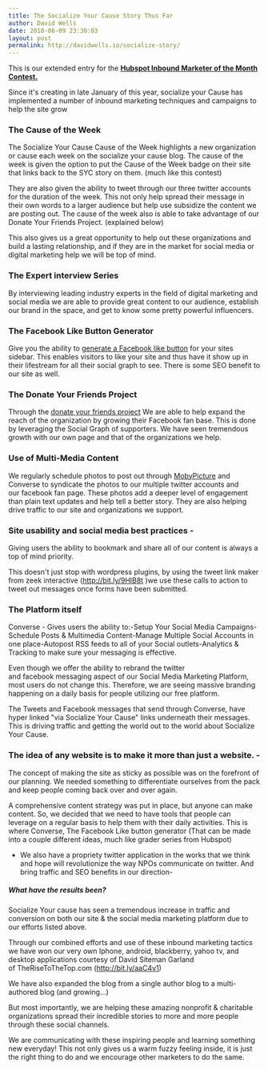 ```yaml
---
title: The Socialize Your Cause Story Thus Far
author: David Wells
date: 2010-06-09 23:30:03
layout: post
permalink: http://davidwells.io/socialize-story/
---
```


This is our extended entry for the <a href="http://www.facebook.com/hubspot?v=app_95936962634&amp;ref=ts"><strong>Hubspot Inbound Marketer of the Month Contest. </strong></a>

Since it's creating in late January of this year, socialize your Cause has implemented a number of inbound marketing techniques and campaigns to help the site grow

<h3>The Cause of the Week</h3>

The Socialize Your Cause Cause of the Week highlights a new organization or cause each week on the socialize your cause blog. The cause of the week is given the option to put the Cause of the Week badge on their site that links back to the SYC story on them. (much like this contest)

They are also given the ability to tweet through our three twitter accounts for the duration of the week. This not only help spread their message in their own words to a larger audience but help use subsidize the content we are posting out.
The cause of the week also is able to take advantage of our Donate Your Friends Project. (explained below)

This also gives us a great opportunity to help out these organizations and build a lasting relationship, and if they are in the market for social media or digital marketing help we will be top of mind.

<h3>The Expert interview Series</h3>

By interviewing leading industry experts in the field of digital marketing and social media we are able to provide great content to our audience, establish our brand in the space, and get to know some pretty powerful influencers.


<h3>The Facebook Like Button Generator</h3>

Give you the ability to <a href="http://bit.ly/dxKMrS">generate a Facebook like button</a> for your sites sidebar. This enables visitors to like your site and thus have it show up in their lifestream for all their social graph to see. There is some SEO benefit to our site as well.

<h3>The Donate Your Friends Project</h3>

Through the <a href="http://bit.ly/a3XPUc">donate your friends project</a> We are able to help expand the reach of the organization by growing their Facebook fan base. This is done by leveraging the Social Graph of supporters. We have seen tremendous growth with our own page and that of the organizations we help.

<h3>Use of Multi-Media Content</h3>

We regularly schedule photos to post out through <a href="http://bit.ly/cAxU7F">MobyPicture</a> and Converse to syndicate the photos to our multiple twitter accounts and our facebook fan page. These photos add a deeper level of engagement than plain text updates and help tell a better story. They are also helping drive traffic to our site and organizations we support.

<h3>Site usability and social media best practices -</h3>
Giving users the ability to bookmark and share all of our content is always a top of mind priority.

This doesn't just stop with wordpress plugins, by using the tweet link maker from zeek interactive (http://bit.ly/9HlB8t )we use these calls to action to tweet out messages once forms have been submitted.

<h3>The Platform itself</h3>

Converse - Gives users the ability to:-Setup Your Social Media Campaigns-Schedule Posts &amp; Multimedia Content-Manage Multiple Social Accounts in one place-Autopost RSS feeds to all of your Social outlets-Analytics &amp; Tracking to make sure your messaging is effective.

Even though we offer the ability to rebrand the twitter and facebook messaging aspect of our Social Media Marketing Platform, most users do not change this. Therefore, we are seeing massive branding happening on a daily basis for people utilizing our free platform.

The Tweets and Facebook messages that send through Converse, have hyper linked "via Socialize Your Cause" links underneath their messages. This is driving traffic and getting the world out to the world about Socialize Your Cause.

<h3>The idea of any website is to make it more than just a website. -</h3>

The concept of making the site as sticky as possible was on the forefront of our planning. We needed something to differentiate ourselves from the pack and keep people coming back over and over again.

A comprehensive content strategy was put in place, but anyone can make content. So, we decided that we need to have tools that people can leverage on a regular basis to help them with their daily activities. This is where Converse, The Facebook Like button generator (That can be made into a couple different ideas, much like grader series from Hubspot)

- We also have a propriety twitter application in the works that we think and hope will revolutionize the way NPOs communicate on twitter. And bring traffic and SEO benefits in our direction-
<h5>What have the results been?</h5>
Socialize Your cause has seen a tremendous increase in traffic and conversion on both our site &amp; the social media marketing platform due to our efforts listed above.

Through our combined efforts and use of these inbound marketing tactics we have won our very own Iphone, android, blackberry, yahoo tv, and desktop applications courtesy of David Siteman Garland of TheRiseToTheTop.com (http://bit.ly/aaC4v1)

We have also expanded the blog from a single author blog to a multi-authored blog (and growing...)

But most importantly, we are helping these amazing nonprofit &amp; charitable organizations spread their incredible stories to more and more people through these social channels.

We are communicating with these inspiring people and learning something new everyday! This not only gives us a warm fuzzy feeling inside, it is just the right thing to do and we encourage other marketers to do the same.
